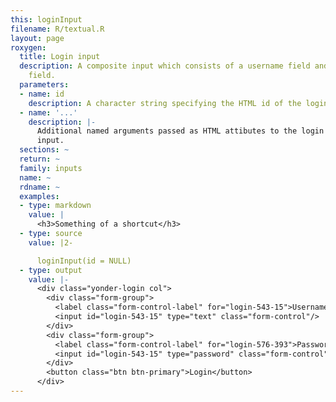 ```yaml
---
this: loginInput
filename: R/textual.R
layout: page
roxygen:
  title: Login input
  description: A composite input which consists of a username field and a password
    field.
  parameters:
  - name: id
    description: A character string specifying the HTML id of the login input.
  - name: '...'
    description: |-
      Additional named arguments passed as HTML attibutes to the login
      input.
  sections: ~
  return: ~
  family: inputs
  name: ~
  rdname: ~
  examples:
  - type: markdown
    value: |
      <h3>Something of a shortcut</h3>
  - type: source
    value: |2-

      loginInput(id = NULL)
  - type: output
    value: |-
      <div class="yonder-login col">
        <div class="form-group">
          <label class="form-control-label" for="login-543-15">Username</label>
          <input id="login-543-15" type="text" class="form-control"/>
        </div>
        <div class="form-group">
          <label class="form-control-label" for="login-576-393">Password</label>
          <input id="login-543-15" type="password" class="form-control"/>
        </div>
        <button class="btn btn-primary">Login</button>
      </div>
---
```

